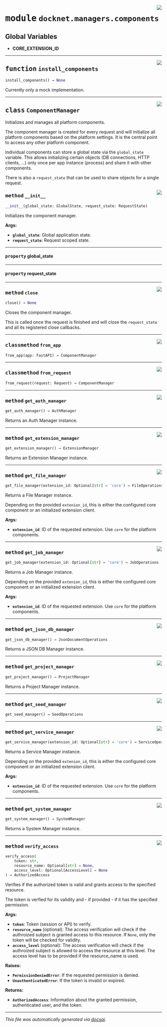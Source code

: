 <!-- markdownlint-disable -->

<a href="https://github.com/khulnasoft/docknet/blob/main/backend/src/docknet/managers/components.py#L0"><img align="right" style="float:right;" src="https://img.shields.io/badge/-source-cccccc?style=flat-square"></a>

# <kbd>module</kbd> `docknet.managers.components`




**Global Variables**
---------------
- **CORE_EXTENSION_ID**

---

<a href="https://github.com/khulnasoft/docknet/blob/main/backend/src/docknet/managers/components.py#L303"><img align="right" style="float:right;" src="https://img.shields.io/badge/-source-cccccc?style=flat-square"></a>

## <kbd>function</kbd> `install_components`

```python
install_components() → None
```

Currently only a mock implementation. 


---

<a href="https://github.com/khulnasoft/docknet/blob/main/backend/src/docknet/managers/components.py#L31"><img align="right" style="float:right;" src="https://img.shields.io/badge/-source-cccccc?style=flat-square"></a>

## <kbd>class</kbd> `ComponentManager`
Initializes and manages all platform components. 

The component manager is created for every request and will initialize all platform components based on the platform settings. It is the central point to access any other platform component. 

Individual components can store a global state via the `global_state` variable. This allows initializing certain objects (DB connections, HTTP clients, ...) only once per app instance (process) and share it with other components. 

There is also a `request_state` that can be used to share objects for a single request. 

<a href="https://github.com/khulnasoft/docknet/blob/main/backend/src/docknet/managers/components.py#L60"><img align="right" style="float:right;" src="https://img.shields.io/badge/-source-cccccc?style=flat-square"></a>

### <kbd>method</kbd> `__init__`

```python
__init__(global_state: GlobalState, request_state: RequestState)
```

Initializes the component manager. 



**Args:**
 
 - <b>`global_state`</b>:  Global application state. 
 - <b>`request_state`</b>:  Request scoped state. 


---

#### <kbd>property</kbd> global_state





---

#### <kbd>property</kbd> request_state







---

<a href="https://github.com/khulnasoft/docknet/blob/main/backend/src/docknet/managers/components.py#L92"><img align="right" style="float:right;" src="https://img.shields.io/badge/-source-cccccc?style=flat-square"></a>

### <kbd>method</kbd> `close`

```python
close() → None
```

Closes the component manager. 

This is called once the request is finished and will close the `request_state` and all its registered close callbacks. 

---

<a href="https://github.com/khulnasoft/docknet/blob/main/backend/src/docknet/managers/components.py#L53"><img align="right" style="float:right;" src="https://img.shields.io/badge/-source-cccccc?style=flat-square"></a>

### <kbd>classmethod</kbd> `from_app`

```python
from_app(app: FastAPI) → ComponentManager
```





---

<a href="https://github.com/khulnasoft/docknet/blob/main/backend/src/docknet/managers/components.py#L46"><img align="right" style="float:right;" src="https://img.shields.io/badge/-source-cccccc?style=flat-square"></a>

### <kbd>classmethod</kbd> `from_request`

```python
from_request(request: Request) → ComponentManager
```





---

<a href="https://github.com/khulnasoft/docknet/blob/main/backend/src/docknet/managers/components.py#L162"><img align="right" style="float:right;" src="https://img.shields.io/badge/-source-cccccc?style=flat-square"></a>

### <kbd>method</kbd> `get_auth_manager`

```python
get_auth_manager() → AuthManager
```

Returns an Auth Manager instance. 

---

<a href="https://github.com/khulnasoft/docknet/blob/main/backend/src/docknet/managers/components.py#L177"><img align="right" style="float:right;" src="https://img.shields.io/badge/-source-cccccc?style=flat-square"></a>

### <kbd>method</kbd> `get_extension_manager`

```python
get_extension_manager() → ExtensionManager
```

Returns an Extension Manager instance. 

---

<a href="https://github.com/khulnasoft/docknet/blob/main/backend/src/docknet/managers/components.py#L193"><img align="right" style="float:right;" src="https://img.shields.io/badge/-source-cccccc?style=flat-square"></a>

### <kbd>method</kbd> `get_file_manager`

```python
get_file_manager(extension_id: Optional[str] = 'core') → FileOperations
```

Returns a File Manager instance. 

Depending on the provided `extenion_id`, this is either the configured core component or an initialized extension client. 



**Args:**
 
 - <b>`extension_id`</b>:  ID of the requested extension. Use `core` for the platform components. 

---

<a href="https://github.com/khulnasoft/docknet/blob/main/backend/src/docknet/managers/components.py#L263"><img align="right" style="float:right;" src="https://img.shields.io/badge/-source-cccccc?style=flat-square"></a>

### <kbd>method</kbd> `get_job_manager`

```python
get_job_manager(extension_id: Optional[str] = 'core') → JobOperations
```

Returns a Job Manager instance. 

Depending on the provided `extenion_id`, this is either the configured core component or an initialized extension client. 



**Args:**
 
 - <b>`extension_id`</b>:  ID of the requested extension. Use `core` for the platform components. 

---

<a href="https://github.com/khulnasoft/docknet/blob/main/backend/src/docknet/managers/components.py#L183"><img align="right" style="float:right;" src="https://img.shields.io/badge/-source-cccccc?style=flat-square"></a>

### <kbd>method</kbd> `get_json_db_manager`

```python
get_json_db_manager() → JsonDocumentOperations
```

Returns a JSON DB Manager instance. 

---

<a href="https://github.com/khulnasoft/docknet/blob/main/backend/src/docknet/managers/components.py#L154"><img align="right" style="float:right;" src="https://img.shields.io/badge/-source-cccccc?style=flat-square"></a>

### <kbd>method</kbd> `get_project_manager`

```python
get_project_manager() → ProjectManager
```

Returns a Project Manager instance. 

---

<a href="https://github.com/khulnasoft/docknet/blob/main/backend/src/docknet/managers/components.py#L297"><img align="right" style="float:right;" src="https://img.shields.io/badge/-source-cccccc?style=flat-square"></a>

### <kbd>method</kbd> `get_seed_manager`

```python
get_seed_manager() → SeedOperations
```





---

<a href="https://github.com/khulnasoft/docknet/blob/main/backend/src/docknet/managers/components.py#L280"><img align="right" style="float:right;" src="https://img.shields.io/badge/-source-cccccc?style=flat-square"></a>

### <kbd>method</kbd> `get_service_manager`

```python
get_service_manager(extension_id: Optional[str] = 'core') → ServiceOperations
```

Returns a Service Manager instance. 

Depending on the provided `extenion_id`, this is either the configured core component or an initialized extension client. 



**Args:**
 
 - <b>`extension_id`</b>:  ID of the requested extension. Use `core` for the platform components. 

---

<a href="https://github.com/khulnasoft/docknet/blob/main/backend/src/docknet/managers/components.py#L169"><img align="right" style="float:right;" src="https://img.shields.io/badge/-source-cccccc?style=flat-square"></a>

### <kbd>method</kbd> `get_system_manager`

```python
get_system_manager() → SystemManager
```

Returns a System Manager instance. 

---

<a href="https://github.com/khulnasoft/docknet/blob/main/backend/src/docknet/managers/components.py#L109"><img align="right" style="float:right;" src="https://img.shields.io/badge/-source-cccccc?style=flat-square"></a>

### <kbd>method</kbd> `verify_access`

```python
verify_access(
    token: str,
    resource_name: Optional[str] = None,
    access_level: Optional[AccessLevel] = None
) → AuthorizedAccess
```

Verifies if the authorized token is valid and grants access to the specified resource. 

The token is verfied for its validity and - if provided - if it has the specified permission. 



**Args:**
 
 - <b>`token`</b>:  Token (session or API) to verify. 
 - <b>`resource_name`</b> (optional):  The access verification will check if the authroized subject is granted access to this resource.  If `None`, only the token will be checked for validity. 
 - <b>`access_level`</b> (optional):  The access verification will check if the authroized subject is allowed to access the resource at this level.  The access level has to be provided if the resource_name is used. 



**Raises:**
 
 - <b>`PermissionDeniedError`</b>:  If the requested permission is denied. 
 - <b>`UnauthenticatedError`</b>:  If the token is invalid or expired. 



**Returns:**
 
 - <b>`AuthorizedAccess`</b>:  Information about the granted permission, authenticated user, and the token. 




---

_This file was automatically generated via [docsai](https://github.com/khulnasoft/docsai)._
